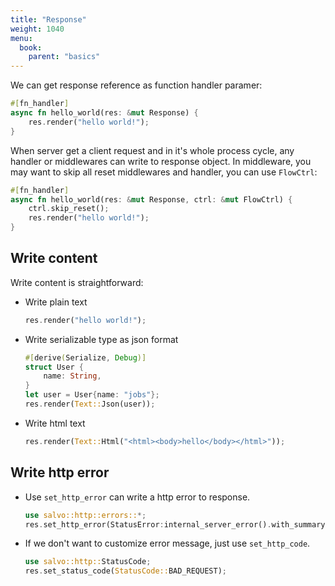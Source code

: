 ```yaml
---
title: "Response"
weight: 1040
menu:
  book:
    parent: "basics"
---
```


We can get response reference as function handler paramer:

```rust
#[fn_handler]
async fn hello_world(res: &mut Response) {
    res.render("hello world!");
}
```

When server get a client request and in it's whole process cycle, any handler or middlewares can write to response object. In middleware, you may want to skip all reset middlewares and handler, you can use ```FlowCtrl```:

```rust
#[fn_handler]
async fn hello_world(res: &mut Response, ctrl: &mut FlowCtrl) {
    ctrl.skip_reset();
    res.render("hello world!");
}
```

## Write content

Write content is straightforward:

- Write plain text

    ```rust
    res.render("hello world!");
    ``` 

- Write serializable type as json format
    
    ```rust
    #[derive(Serialize, Debug)]
    struct User {
        name: String,
    }
    let user = User{name: "jobs"};
    res.render(Text::Json(user));
    ```

- Write html text
    
    ```rust
    res.render(Text::Html("<html><body>hello</body></html>"));
    ```

## Write http error

- Use ```set_http_error``` can write a http error to response.

    ```rust
    use salvo::http::errors::*;
    res.set_http_error(StatusError:internal_server_error().with_summary("error when serialize object to json"))
    ```

- If we don't want to customize error message, just use ```set_http_code```.

    ```rust
    use salvo::http::StatusCode;
    res.set_status_code(StatusCode::BAD_REQUEST);
    ```